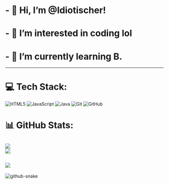 # - 👋 Hi, I’m @Idiotischer!
# - 👀 I’m interested in coding lol
# - 🌱 I’m currently learning **B**.

---
# 💻 Tech Stack:
![HTML5](https://img.shields.io/badge/html5-%23E34F26.svg?style=flat&logo=html5&logoColor=white) ![JavaScript](https://img.shields.io/badge/javascript-%23323330.svg?style=flat&logo=javascript&logoColor=%23F7DF1E) ![Java](https://img.shields.io/badge/java-%23ED8B00.svg?style=flat&logo=openjdk&logoColor=white
) ![Git](https://img.shields.io/badge/git-%23F05033.svg?style=flat&logo=git&logoColor=white)  ![GitHub](https://img.shields.io/badge/github-%23121011.svg?style=flat&logo=github&logoColor=white)
# 📊 GitHub Stats:
![](https://github-readme-stats.vercel.app/api?username=Idiotischer&theme=dark&hide_border=false&include_all_commits=true&count_private=true)<br/>
![](https://github-readme-stats.vercel.app/api/top-langs/?username=Idiotischer&theme=dark&hide_border=false&include_all_commits=false&count_private=true&layout=compact)
---
[![](https://visitcount.itsvg.in/api?id=Idiotischer&icon=0&color=0)](https://visitcount.itsvg.in)
---

<picture>
  <source media="(prefers-color-scheme: dark)" srcset="https://raw.githubusercontent.com/Idiotischer/Idiotischer/output/github-snake-dark.svg" />
  <source media="(prefers-color-scheme: light)" srcset="https://raw.githubusercontent.com/Idiotischer/Idiotischer/output/github-snake.svg" />
  <img alt="github-snake" src="https://raw.githubusercontent.com/Idiotischer/Idiotischer/output/github-snake.svg" />
</picture>
